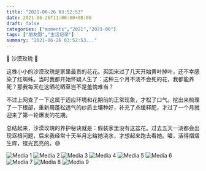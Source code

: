 ```yaml
---
title: "2021-06-26 03:52:53"
date: 2021-06-26T11:00:00+08:00
draft: false
categories: ["moments","2021","2021-06"]
tags: ["朋友圈","生活记录"]
summary: "2021-06-26 03:52:53..."
---
```


🌸 沙漠玫瑰 🌸

这株小小的沙漠玫瑰是家里最贵的花花。买回来过了几天开始黄叶掉叶，还不幸感染了红蜘蛛。当时我都开始怀疑人生了：这种三个月不浇不会死的花，我都能养死？那我每天在这晒花晒草岂不是羞愧难当？

不过上网查了一下这属于适应环境和花期前的正常现象，才松了口气。挖出来梳理了一下根部，重新用蓬松透气的纱质土壤种好，补充了点缓释肥，才过了一个月就迎来了第一轮爆发的花期。

总结起来，沙漠玫瑰的养护秘诀就是：假装家里没有这盆花。过去五天一浇都会出现沤根问题，后来我经常十天半月忘给她浇水，才想起来跑去看她。嚯，活得熠熠生辉，锃光瓦亮的。😅

![Media 1](/Moments/photos/2021-06-26/202106260352530.jpg)
![Media 2](/Moments/photos/2021-06-26/202106260352531.jpg)
![Media 3](/Moments/photos/2021-06-26/202106260352532.jpg)
![Media 4](/Moments/photos/2021-06-26/202106260352533.jpg)
![Media 5](/Moments/photos/2021-06-26/202106260352534.jpg)
![Media 6](/Moments/photos/2021-06-26/202106260352535.jpg)
![Media 7](/Moments/photos/2021-06-26/202106260352536.jpg)
![Media 8](/Moments/photos/2021-06-26/202106260352537.jpg)
![Media 9](/Moments/photos/2021-06-26/202106260352538.jpg)

